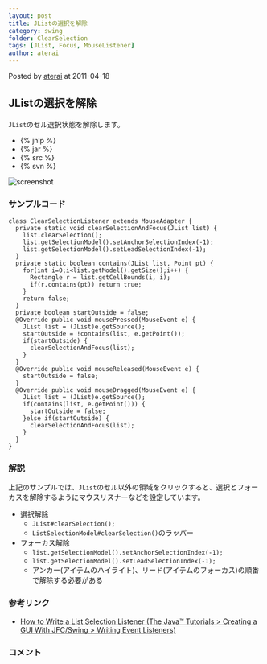 ```yaml
---
layout: post
title: JListの選択を解除
category: swing
folder: ClearSelection
tags: [JList, Focus, MouseListener]
author: aterai
---
```


Posted by [aterai](http://terai.xrea.jp/aterai.html) at 2011-04-18

## JListの選択を解除
`JList`のセル選択状態を解除します。

- {% jnlp %}
- {% jar %}
- {% src %}
- {% svn %}

<!-- dummy comment line for breaking list -->

![screenshot](https://lh3.googleusercontent.com/_9Z4BYR88imo/TavH8_fQKAI/AAAAAAAAA5s/MyUXQnSHPUA/s800/ClearSelection.png)

### サンプルコード
<pre class="prettyprint"><code>class ClearSelectionListener extends MouseAdapter {
  private static void clearSelectionAndFocus(JList list) {
    list.clearSelection();
    list.getSelectionModel().setAnchorSelectionIndex(-1);
    list.getSelectionModel().setLeadSelectionIndex(-1);
  }
  private static boolean contains(JList list, Point pt) {
    for(int i=0;i&lt;list.getModel().getSize();i++) {
      Rectangle r = list.getCellBounds(i, i);
      if(r.contains(pt)) return true;
    }
    return false;
  }
  private boolean startOutside = false;
  @Override public void mousePressed(MouseEvent e) {
    JList list = (JList)e.getSource();
    startOutside = !contains(list, e.getPoint());
    if(startOutside) {
      clearSelectionAndFocus(list);
    }
  }
  @Override public void mouseReleased(MouseEvent e) {
    startOutside = false;
  }
  @Override public void mouseDragged(MouseEvent e) {
    JList list = (JList)e.getSource();
    if(contains(list, e.getPoint())) {
      startOutside = false;
    }else if(startOutside) {
      clearSelectionAndFocus(list);
    }
  }
}
</code></pre>

### 解説
上記のサンプルでは、`JList`のセル以外の領域をクリックすると、選択とフォーカスを解除するようにマウスリスナーなどを設定しています。

- 選択解除
    - `JList#clearSelection();`
    - `ListSelectionModel#clearSelection()`のラッパー
- フォーカス解除
    - `list.getSelectionModel().setAnchorSelectionIndex(-1);`
    - `list.getSelectionModel().setLeadSelectionIndex(-1);`
    - アンカー(アイテムのハイライト)、リード(アイテムのフォーカス)の順番で解除する必要がある

<!-- dummy comment line for breaking list -->

### 参考リンク
- [How to Write a List Selection Listener (The Java™ Tutorials > Creating a GUI With JFC/Swing > Writing Event Listeners)](http://docs.oracle.com/javase/tutorial/uiswing/events/listselectionlistener.html)

<!-- dummy comment line for breaking list -->

### コメント
